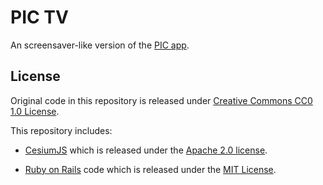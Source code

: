 # PIC TV

An screensaver-like version of the [PIC app](http://pic.nypl.org).

## License

Original code in this repository is released under [Creative Commons CC0 1.0 License](http://creativecommons.org/publicdomain/zero/1.0).

This repository includes:

- [CesiumJS](https://github.com/AnalyticalGraphicsInc/cesium/) which is released under the [Apache 2.0 license](http://www.apache.org/licenses/LICENSE-2.0.html).

- [Ruby on Rails](https://github.com/rails/rails) code which is released under the [MIT License](http://www.opensource.org/licenses/MIT).
